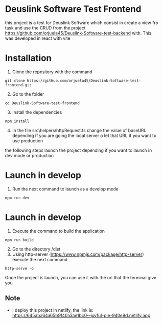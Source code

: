# Deuslink Software Test Frontend

this project is a test for Deuslink Software which consist in create a view fro task and use the CRUD from the project https://github.com/orjuela45/Deuslink-Software-test-backend with. This was developed in react with vite

# Installation

1. Clone the repository with the command
```
git clone https://github.com/orjuela45/Deuslink-Software-test-frontend.git
```
2. Go to the folder
```
cd Deuslink-Software-test-frontend
```
3. Install the dependencies
```
npm install
```
4. In the file src\helpers\httpRequest.ts change the value of baseURL depending if you are going the local server o let that URL if you want to use production

the following steps launch the project depending if you want to launch in dev mode or production

# Launch in develop

1. Run the next command to launch as a develop mode
```
npm run dev
```

# Launch in develop

1. Execute the command to build the application
```
npm run build
```
2. Go to the directory /dist
3. Using http-server (https://www.npmjs.com/package/http-server) execute the next command
```
http-serve -o
```

Once the project is launch, you can use it with the url that the terminal give you

## Note

- I deploy this project in netlify, the link is: https://645aba64a65b9f40a3ae1bc0--joyful-pie-940e9d.netlify.app